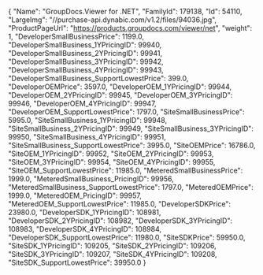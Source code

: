 {
    "Name": "GroupDocs.Viewer for .NET",
    "FamilyId": 179138,
    "Id": 54110,
    "LargeImg": "//purchase-api.dynabic.com/v1.2/files/94036.jpg",
    "ProductPageUrl": "https://products.groupdocs.com/viewer/net",
    "weight": 1,
    "DeveloperSmallBusinessPrice": 1199.0,
    "DeveloperSmallBusiness_1YPricingID": 99940,
    "DeveloperSmallBusiness_2YPricingID": 99941,
    "DeveloperSmallBusiness_3YPricingID": 99942,
    "DeveloperSmallBusiness_4YPricingID": 99943,
    "DeveloperSmallBusiness_SupportLowestPrice": 399.0,
    "DeveloperOEMPrice": 3597.0,
    "DeveloperOEM_1YPricingID": 99944,
    "DeveloperOEM_2YPricingID": 99945,
    "DeveloperOEM_3YPricingID": 99946,
    "DeveloperOEM_4YPricingID": 99947,
    "DeveloperOEM_SupportLowestPrice": 1797.0,
    "SiteSmallBusinessPrice": 5995.0,
    "SiteSmallBusiness_1YPricingID": 99948,
    "SiteSmallBusiness_2YPricingID": 99949,
    "SiteSmallBusiness_3YPricingID": 99950,
    "SiteSmallBusiness_4YPricingID": 99951,
    "SiteSmallBusiness_SupportLowestPrice": 3995.0,
    "SiteOEMPrice": 16786.0,
    "SiteOEM_1YPricingID": 99952,
    "SiteOEM_2YPricingID": 99953,
    "SiteOEM_3YPricingID": 99954,
    "SiteOEM_4YPricingID": 99955,
    "SiteOEM_SupportLowestPrice": 11985.0,
    "MeteredSmallBusinessPrice": 1999.0,
    "MeteredSmallBusiness_PricingID": 99956,
    "MeteredSmallBusiness_SupportLowestPrice": 1797.0,
    "MeteredOEMPrice": 1999.0,
    "MeteredOEM_PricingID": 99957,
    "MeteredOEM_SupportLowestPrice": 11985.0,
    "DeveloperSDKPrice": 23980.0,
    "DeveloperSDK_1YPricingID": 108981,
    "DeveloperSDK_2YPricingID": 108982,
    "DeveloperSDK_3YPricingID": 108983,
    "DeveloperSDK_4YPricingID": 108984,
    "DeveloperSDK_SupportLowestPrice": 11980.0,
    "SiteSDKPrice": 59950.0,
    "SiteSDK_1YPricingID": 109205,
    "SiteSDK_2YPricingID": 109206,
    "SiteSDK_3YPricingID": 109207,
    "SiteSDK_4YPricingID": 109208,
    "SiteSDK_SupportLowestPrice": 39950.0
}
